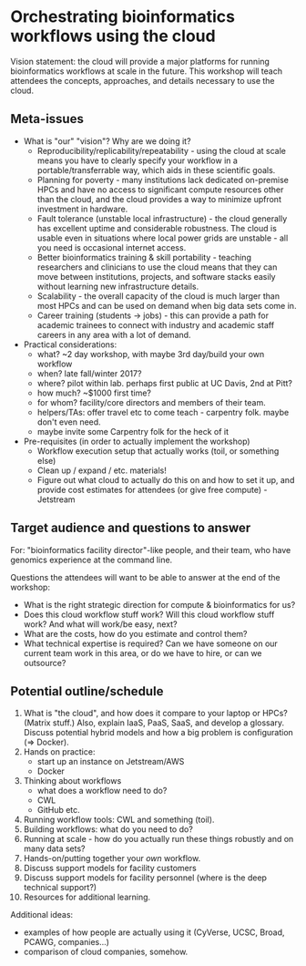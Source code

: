 # Orchestrating bioinformatics workflows using the cloud

Vision statement: the cloud will provide a major platforms for running bioinformatics workflows at scale in the future. This workshop will teach attendees the concepts, approaches, and details necessary to use the cloud.

## Meta-issues

* What is "our" "vision"? Why are we doing it?
    * Reproducibility/replicability/repeatability - using the cloud at scale means you have to clearly specify your workflow in a portable/transferrable way, which aids in these scientific goals.
    * Planning for poverty - many institutions lack dedicated on-premise HPCs and have no access to significant compute resources other than the cloud, and the cloud provides a way to minimize upfront investment in hardware.
    * Fault tolerance (unstable local infrastructure) - the cloud generally has excellent uptime and considerable robustness.  The cloud is usable even in situations where local power grids are unstable - all you need is occasional internet access.
    * Better bioinformatics training & skill portability - teaching researchers and clinicians to use the cloud means that they can move between institutions, projects, and software stacks easily without learning new infrastructure details.
    * Scalability - the overall capacity of the cloud is much larger than most HPCs and can be used on demand when big data sets come in.
    * Career training (students -> jobs) - this can provide a path for academic trainees to connect with industry and academic staff careers in any area with a lot of demand.
* Practical considerations:
    * what? ~2 day workshop, with maybe 3rd day/build your own workflow
    * when? late fall/winter 2017?
    * where? pilot within lab. perhaps first public at UC Davis, 2nd at Pitt?
    * how much? ~$1000 first time?
    * for whom? facility/core directors and members of their team.
    * helpers/TAs: offer travel etc to come teach - carpentry folk. maybe don't even need.
    * maybe invite some Carpentry folk for the heck of it
* Pre-requisites (in order to actually implement the workshop)
    * Workflow execution setup that actually works (toil, or something else)
    * Clean up / expand / etc. materials!
    * Figure out what cloud to actually do this on and how to set it up, and provide cost estimates for attendees (or give free compute) - Jetstream

## Target audience and questions to answer

For: "bioinformatics facility director"-like people, and their team, who have genomics experience at the command line.

Questions the attendees will want to be able to answer at the end of the workshop:
* What is the right strategic direction for compute & bioinformatics for us?
* Does this cloud workflow stuff work? Will this cloud workflow stuff work? And what will work/be easy, next?
* What are the costs, how do you estimate and control them?
* What technical expertise is required? Can we have someone on our current team work in this area, or do we have to hire, or can we outsource?

## Potential outline/schedule

1. What is "the cloud", and how does it compare to your laptop or HPCs? (Matrix stuff.) Also, explain IaaS, PaaS, SaaS, and develop a glossary. Discuss potential hybrid models and how a big problem is configuration (=> Docker).
2. Hands on practice:
    * start up an instance on Jetstream/AWS
    * Docker
3. Thinking about workflows
    * what does a workflow need to do?
    * CWL
    * GitHub etc.
4. Running workflow tools: CWL and something (toil).
5. Building workflows: what do you need to do?
6. Running at scale - how do you actually run these things robustly and on many data sets?
7. Hands-on/putting together your *own* workflow.
8. Discuss support models for facility customers
9. Discuss support models for facility personnel (where is the deep technical support?)
10. Resources for additional learning.

Additional ideas:

* examples of how people are actually using it (CyVerse, UCSC, Broad, PCAWG, companies...)
* comparison of cloud companies, somehow.